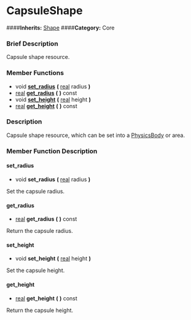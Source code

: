 #  CapsuleShape  
####**Inherits:** [Shape](class_shape)
####**Category:** Core

###  Brief Description  
Capsule shape resource.

###  Member Functions 
  * void  **[set&#95;radius](#set_radius)**  **(** [real](class_real) radius  **)**
  * [real](class_real)  **[get&#95;radius](#get_radius)**  **(** **)** const
  * void  **[set&#95;height](#set_height)**  **(** [real](class_real) height  **)**
  * [real](class_real)  **[get&#95;height](#get_height)**  **(** **)** const

###  Description  
Capsule shape resource, which can be set into a [PhysicsBody](class_physicsbody) or area.

###  Member Function Description  

#### <a name="set_radius">set_radius</a>
  * void  **set&#95;radius**  **(** [real](class_real) radius  **)**

Set the capsule radius.

#### <a name="get_radius">get_radius</a>
  * [real](class_real)  **get&#95;radius**  **(** **)** const

Return the capsule radius.

#### <a name="set_height">set_height</a>
  * void  **set&#95;height**  **(** [real](class_real) height  **)**

Set the capsule height.

#### <a name="get_height">get_height</a>
  * [real](class_real)  **get&#95;height**  **(** **)** const

Return the capsule height.

